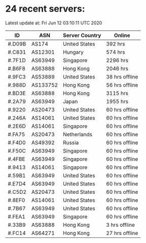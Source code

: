 # 24 recent servers:

Latest update at: Fri Jun 12 03:10:11 UTC 2020

| ID | ASN | Server Country | Online |
| -- | --- | -------------- | ------ |
| #.D09B | AS174 | United States | 392 hrs |
| #.C831 | AS12301 | Hungary | 574 hrs |
| #.7F1D | AS63949 | Singapore | 2296 hrs |
| #.B6F8 | AS63888 | Hong Kong | 2046 hrs |
| #.9FC3 | AS53889 | United States | 38 hrs offline |
| #.988D | AS133752 | Hong Kong | 56 hrs offline |
| #.BD3E | AS63888 | Hong Kong | 3115 hrs |
| #.2A79 | AS63949 | Japan | 1955 hrs |
| #.9220 | AS20473 | United States | 60 hrs offline |
| #.246A | AS14061 | United States | 60 hrs offline |
| #.2E6D | AS14061 | Singapore | 60 hrs offline |
| #.FA75 | AS20473 | Netherlands | 60 hrs offline |
| #.F4D0 | AS49392 | Russia | 60 hrs offline |
| #.F50C | AS63949 | Singapore | 60 hrs offline |
| #.4FBE | AS63949 | Singapore | 60 hrs offline |
| #.9413 | AS14061 | Singapore | 60 hrs offline |
| #.59B1 | AS63949 | United States | 60 hrs offline |
| #.E7D4 | AS63949 | United States | 60 hrs offline |
| #.C5D2 | AS20473 | United States | 60 hrs offline |
| #.8EF0 | AS14061 | United States | 60 hrs offline |
| #.7B67 | AS63949 | United States | 60 hrs offline |
| #.FEA1 | AS63949 | Singapore | 60 hrs offline |
| #.33B9 | AS63888 | Hong Kong | 3 hrs offline |
| #.FC14 | AS64271 | Hong Kong | 27 hrs offline |

